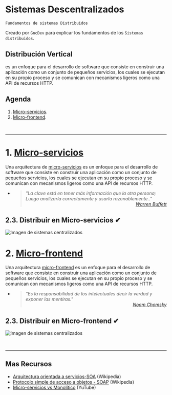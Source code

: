 # Sistemas Descentralizados
<p><code>Fundamentos de sistemas Distribuidos</code></p>
<p>Creado por <code>GncDev</code> para explicar los fundamentos de los <code>Sistemas distribuidos</code>.</p>

## Distribución Vertical
es un enfoque para el desarrollo de software que consiste en construir una aplicación como un conjunto de pequeños servicios, los cuales se ejecutan en su propio proceso y se comunican con mecanismos ligeros como una API de recursos HTTP.

## Agenda
1. [Micro-servicios](#1-micro-servicios).
1. [Micro-frontend](#2-micro-frontend).

<br>

---
# 1. [Micro-servicios](#agenda)
Una arquitectura de [micro-servicios][1] es un enfoque para el desarrollo de software que consiste en construir una aplicación como un conjunto de pequeños servicios, los cuales se ejecutan en su propio proceso y se comunican con mecanismos ligeros como una API de recursos HTTP.

* ><i>"La clave está en tener más información que la otra persona; <br>Luego analizarla correctamente y usarla razonablemente.."</i><br>
<cite style="display:block; text-align: right">[Warren Buffett](https://es.wikipedia.org/wiki/Warren_Buffett)</cite>

[1]:https://es.wikipedia.org/wiki/Arquitectura_de_microservicios

## 2.3. Distribuir en Micro-servicios ✔

![Imagen de sistemas centralizados](../img/d-microservices.svg "Sistemas centralizados")


# 2. [Micro-frontend](#agenda)
Una arquitectura [micro-frontend][2] es un enfoque para el desarrollo de software que consiste en construir una aplicación como un conjunto de pequeños servicios, los cuales se ejecutan en su propio proceso y se comunican con mecanismos ligeros como una API de recursos HTTP.

* ><i>"Es la responsabilidad de los intelectuales decir la verdad y exponer las mentiras."</i><br>
<cite style="display:block; text-align: right">[Noam Chomsky](https://es.wikipedia.org/wiki/Noam_Chomsky)</cite>

[2]:https://es.wikipedia.org/wiki/Microfrontend

## 2.3. Distribuir en Micro-frontend ✔

![Imagen de sistemas centralizados](../img/d-microfrontend.svg "Sistemas centralizados")

<br>

---
## Mas Recursos
- [Arquitectura orientada a servicios-SOA](https://es.wikipedia.org/wiki/Arquitectura_orientada_a_servicios) (Wikipedia)
- [Protocolo simple de acceso a objetos - SOAP](https://es.wikipedia.org/wiki/Simple_Object_Access_Protocol) (Wikipedia)
- [Micro-servicios vs Monolítico](https://www.youtube.com/watch?v=cq8OLr3AbwM) (YuTube)
